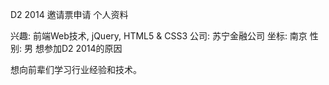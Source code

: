 D2 2014 邀请票申请
个人资料

兴趣: 前端Web技术, jQuery, HTML5 & CSS3 
公司: 苏宁金融公司 
坐标: 南京
性别: 男
想参加D2 2014的原因

想向前辈们学习行业经验和技术。
